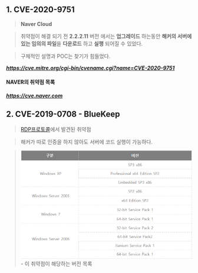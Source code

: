 

## **1. CVE-2020-9751** 
> **Naver Cloud**

> 취약점이 해결 되기 전 **2.2.2.11** 버전 에서는 **업그레이드** 하는동안 **해커의 서버에 있는 임의의 파일**을 **다운로드** 하고 **실행** 되어질 수 있었다.

> 구체적인 설명과 POC는 찾기가 힘들었다.

***https://cve.mitre.org/cgi-bin/cvename.cgi?name=CVE-2020-9751***

#### **NAVER의 취약점 목록**
***https://cve.naver.com***

## **2. CVE-2019-0708** - BlueKeep
>[RDP프로토콜](https://m.blog.naver.com/yoodh0713/221567375594)에서 발견된 취약점

>해커가 따로 인증을 하지 않아도 서버에 코드 실행이 가능하다.

>![vue](./image/a1.png) - 이 취약점이 해당하는 버전 목록





